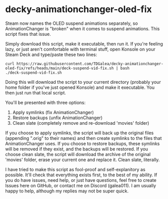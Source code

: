 # decky-animationchanger-oled-fix
Steam now names the OLED suspend animations separately, so AnimationChanger is "broken" when it comes to suspend animations. This script fixes that issue.

Simply download this script, make it executable, then run it.
If you're feeling lazy, or just aren't comfortable with terminal stuff, open Konsole on your Steam Deck and type/paste these two lines:

```
curl https://raw.githubusercontent.com/TDGalea/decky-animationchanger-oled-fix/refs/heads/main/deck-suspend-vid-fix.sh | bash
./deck-suspend-vid-fix.sh
```
Doing this will download the script to your current directory (probably your home folder if you've just opened Konsole) and make it executable.
You then just run that local script.

You'll be presented with three options:
1) Apply symlinks (fix AnimationChanger)
2) Restore backups (unfix AnimationChanger)
3) Clean slate (completely remove and re-download 'movies' folder)

If you choose to apply symlinks, the script will back up the original files (appending ".orig" to their names) and then create symlinks to the files that AnimationChanger uses.
If you choose to restore backups, these symlinks will be removed if they exist, and the backups will be restored.
If you choose clean slate, the script will download the archive of the original 'movies' folder, erase your current one and replace it. Clean slate, literally.

I have tried to make this script as fool-proof and self-explanitory as possible. It'll check that everything exists first, to the best of my ability.
If you do have issues, need help, or just have questions, feel free to create Issues here on GitHub, or contact me on Discord (galea011).
I am usually happy to help, although my replies may not be super quick.
